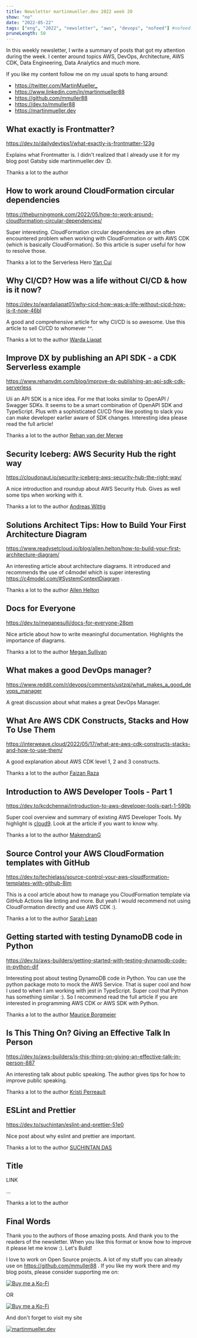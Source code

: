 ```yaml
---
title: Newsletter martinmueller.dev 2022 week 20
show: "no"
date: "2022-05-22"
tags: ["eng", "2022", "newsletter", "aws", "devops", "nofeed"] #nofeed
pruneLength: 50
---
```


In this weekly newsletter, I write a summary of posts that got my attention during the week. I center around topics AWS, DevOps, Architecture, AWS CDK, Data Engineering, Data Analytics and much more.

If you like my content follow me on my usual spots to hang around:

- <https://twitter.com/MartinMueller_>
- <https://www.linkedin.com/in/martinmueller88>
- <https://github.com/mmuller88>
- <https://dev.to/mmuller88>
- <https://martinmueller.dev>

## What exactly is Frontmatter?

<https://dev.to/dailydevtips1/what-exactly-is-frontmatter-123g>

Explains what Frontmatter is. I didn't realized that I already use it for my blog post Gatsby side martinmueller.dev :D.

Thanks a lot to the author []()

## How to work around CloudFormation circular dependencies

<https://theburningmonk.com/2022/05/how-to-work-around-cloudformation-circular-dependencies/>

Super interesting. CloudFormation circular dependencies are an often encountered problem when working with CloudFormation or with AWS CDK (which is basically CloudFormation). So this article is super useful for how to resolve those.

Thanks a lot to the Serverless Hero [Yan Cui](https://theburningmonk.com/)

## Why CI/CD? How was a life without CI/CD & how is it now?

<https://dev.to/wardaliaqat01/why-cicd-how-was-a-life-without-cicd-how-is-it-now-46bl>

A good and comprehensive article for why CI/CD is so awesome. Use this article to sell CI/CD to whomever ^^.

Thanks a lot to the author [Warda Liaqat](https://dev.to/wardaliaqat01)

## Improve DX by publishing an API SDK - a CDK Serverless example

<https://www.rehanvdm.com/blog/improve-dx-publishing-an-api-sdk-cdk-serverless>

Uii an API SDK is a nice idea. For me that looks similar to OpenAPI / Swagger SDKs. It seems to be a smart combination of OpenAPI SDK and TypeScript. Plus with a sophisticated CI/CD flow like posting to slack you can make developer earlier aware of SDK changes. Interesting idea please read the full article!

Thanks a lot to the author [Rehan van der Merwe](https://www.rehanvdm.com/)

## Security Iceberg: AWS Security Hub the right way

<https://cloudonaut.io/security-iceberg-aws-security-hub-the-right-way/>

A nice introduction and roundup about AWS Security Hub. Gives as well some tips when working with it.

Thanks a lot to the author [Andreas Wittig](https://twitter.com/andreaswittig)

## Solutions Architect Tips: How to Build Your First Architecture Diagram

<https://www.readysetcloud.io/blog/allen.helton/how-to-build-your-first-architecture-diagram/>

An interesting article about architecture diagrams. It introduced and recommends the use of c4model which is super interesting <https://c4model.com/#SystemContextDiagram> .

Thanks a lot to the author [Allen Helton](https://www.readysetcloud.io/)

## Docs for Everyone

<https://dev.to/meganesulli/docs-for-everyone-28pm>

Nice article about how to write meaningful documentation. Highlights the importance of diagrams.

Thanks a lot to the author [Megan Sullivan](https://dev.to/meganesulli)

## What makes a good DevOps manager?

<https://www.reddit.com/r/devops/comments/ustzqj/what_makes_a_good_devops_manager>

A great discussion about what makes a great DevOps Manager.

## What Are AWS CDK Constructs, Stacks and How To Use Them

<https://interweave.cloud/2022/05/17/what-are-aws-cdk-constructs-stacks-and-how-to-use-them/>

A good explanation about AWS CDK level 1, 2 and 3 constructs.

Thanks a lot to the author [Faizan Raza](https://interweave.cloud/author/faizanraza-interweave/)

## Introduction to AWS Developer Tools - Part 1

<https://dev.to/kcdchennai/introduction-to-aws-developer-tools-part-1-590b>

Super cool overview and summary of existing AWS Developer Tools. My highlight is [cloud9](https://aws.amazon.com/cloud9/). Look at the article if you want to know why.

Thanks a lot to the author [MakendranG](https://dev.to/makendrang)

## Source Control your AWS CloudFormation templates with GitHub

<https://dev.to/techielass/source-control-your-aws-cloudformation-templates-with-github-8im>

This is a cool article about how to manage you CloudFormation template via GitHub Actions like linting and more. But yeah I would recommend not using CloudFormation directly and use AWS CDK :).

Thanks a lot to the author [Sarah Lean](https://dev.to/techielass)

## Getting started with testing DynamoDB code in Python

<https://dev.to/aws-builders/getting-started-with-testing-dynamodb-code-in-python-dif>

Interesting post about testing DynamoDB code in Python. You can use the python package moto to mock the AWS Service. That is super cool and how I used to when I am working with jest in TypeScript. Super cool that Python has something similar :). So I recommend read the full article if you are interested in programming AWS CDK or AWS SDK with Python.

Thanks a lot to the author [Maurice Borgmeier](https://dev.to/mauricebrg)

## Is This Thing On? Giving an Effective Talk In Person

https://dev.to/aws-builders/is-this-thing-on-giving-an-effective-talk-in-person-887

An interesting talk about public speaking. The author gives tips for how to improve public speaking.

Thanks a lot to the author [Kristi Perreault](https://dev.to/kristiperreault)

## ESLint and Prettier

https://dev.to/suchintan/eslint-and-prettier-51e0

Nice post about why eslint and prettier are important.

Thanks a lot to the author [SUCHINTAN DAS](https://dev.to/suchintan)

## Title

LINK

...

Thanks a lot to the author []()

## Final Words

Thank you to the authors of those amazing posts. And thank you to the readers of the newsletter. When you like this format or know how to improve it please let me know :). Let's Build!

I love to work on Open Source projects. A lot of my stuff you can already use on <https://github.com/mmuller88> . If you like my work there and my blog posts, please consider supporting me on:

[![Buy me a Ko-Fi](https://storage.ko-fi.com/cdn/useruploads/png_d554a01f-60f0-4969-94d1-7b69f3e28c2fcover.jpg?v=69a332f2-b808-4369-8ba3-dae0d1100dd4)](https://ko-fi.com/T6T1BR59W)

OR

[![Buy me a Ko-Fi](https://theastrologypodcast.com/wp-content/uploads/2015/06/become-my-patron-05.jpg)](https://www.patreon.com/bePatron?u=29010217)

And don't forget to visit my site

[![martinmueller.dev](https://martinmueller.dev/static/84caa5292a6d0c37c48ae280d04b5fa6/a7715/joint.jpg)](https://martinmueller.dev/resume)
